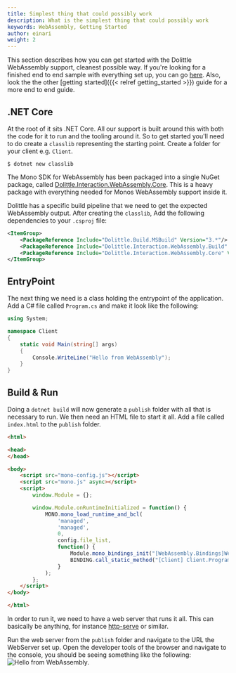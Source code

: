 ```yaml
---
title: Simplest thing that could possibly work
description: What is the simplest thing that could possibly work
keywords: WebAssembly, Getting Started
author: einari
weight: 2
---
```

This section describes how you can get started with the Dolittle WebAssembly support, cleanest possible way.
If you're looking for a finished end to end sample with everything set up, you can go [here](https://github.com/dolittle-samples/ToDolittle).
Also, look the the other [getting started]({{< relref getting_started >}}) guide for a more end to end guide.

## .NET Core

At the root of it sits .NET Core. All our support is built around this with both the code for it to run
and the tooling around it. So to get started you'll need to do create a `classlib` representing the
starting point. Create a folder for your client e.g. `Client`.

```shell
$ dotnet new classlib
```

The Mono SDK for WebAssembly has been packaged into a single NuGet package, called [Dolittle.Interaction.WebAssembly.Core](https://www.nuget.org/packages/Dolittle.Interaction.WebAssembly.Core/).
This is a heavy package with everything needed for Monos WebAssembly support inside it.

Dolittle has a specific build pipeline that we need to get the expected WebAssembly output.
After creating the `classlib`, Add the following dependencies to your `.csproj` file:

```xml
<ItemGroup>
    <PackageReference Include="Dolittle.Build.MSBuild" Version="3.*"/>
    <PackageReference Include="Dolittle.Interaction.WebAssembly.Build" Version="3.*"/>
    <PackageReference Include="Dolittle.Interaction.WebAssembly.Core" Version="3.*"/> 
</ItemGroup>
```

## EntryPoint

The next thing we need is a class holding the entrypoint of the application.
Add a C# file called `Program.cs` and make it look like the following:

```csharp
using System;

namespace Client
{
    static void Main(string[] args)
    {
        Console.WriteLine("Hello from WebAssembly");
    }
}
```

## Build & Run

Doing a ``dotnet build`` will now generate a `publish` folder with all that is necessary to run.
We then need an HTML file to start it all. Add a file called `index.html` to the `publish` folder.

```html
<html>

<head>
</head>

<body>
    <script src="mono-config.js"></script>
    <script src="mono.js" async></script>
    <script>
        window.Module = {};

        window.Module.onRuntimeInitialized = function() {
            MONO.mono_load_runtime_and_bcl(
                'managed',
                'managed',
                0,
                config.file_list,
                function() {
                    Module.mono_bindings_init("[WebAssembly.Bindings]WebAssembly.Runtime");
                    BINDING.call_static_method("[Client] Client.Program:Main", []);
                }
            );
        };
    </script>
</body>

</html>
```

In order to run it, we need to have a web server that runs it all. This can basically be anything,
for instance [http-serve](https://www.npmjs.com/package/http-serve) or similar.

Run the web server from the `publish` folder and navigate to the URL the WebServer set up.
Open the developer tools of the browser and navigate to the console, you should be seeing something
like the following:
![Hello from WebAssembly](../hello_from_webassembly.png).
